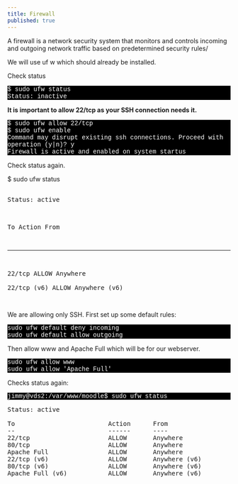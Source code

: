 ```yaml
---
title: Firewall
published: true
---
```


A firewall is a network security system that monitors and controls incoming and outgoing network traffic based on predetermined security rules/

We will use uf w which should already be installed.

Check status
 <p style="font-family:Courier; color:white; background-color:black;">
$ sudo ufw status<br>
Status: inactive<br>
   </p>

**It is important to allow 22/tcp as your SSH connection needs it.**
<p style="font-family:Courier; color:white; background-color:black;">$ sudo ufw allow 22/tcp<br>
$ sudo ufw enable<br>
Command may disrupt existing ssh connections. Proceed with operation (y|n)? y<br>
Firewall is active and enabled on system startus</p>



Check status again.

<p style="font-family:Courier; color:white; background-color:black;">
    
$ sudo ufw status
  </p>  
<pre>   
Status: active<br>

To                         Action      From
--                         ------      ----
22/tcp                     ALLOW       Anywhere                  
22/tcp (v6)                ALLOW       Anywhere (v6)  
</pre>



We are allowing only SSH. First set up some default rules:



<p style="font-family:Courier; color:white; background-color:black;">   
sudo ufw default deny incoming<br>
sudo ufw default allow outgoing<br>
</p>

Then allow www and  Apache Full which will be for our webserver.

<p style="font-family:Courier; color:white; background-color:black;">   
sudo ufw allow www<br>
sudo ufw allow 'Apache Full'<br>
</p>


Checks status again:

<p style="font-family:Courier; color:white; background-color:black;">   
jimmy@vds2:/var/www/moodle$ sudo ufw status
   </p>  

<pre>
Status: active

To                         Action      From
--                         ------      ----
22/tcp                     ALLOW       Anywhere                  
80/tcp                     ALLOW       Anywhere                  
Apache Full                ALLOW       Anywhere                  
22/tcp (v6)                ALLOW       Anywhere (v6)             
80/tcp (v6)                ALLOW       Anywhere (v6)             
Apache Full (v6)           ALLOW       Anywhere (v6)    

</pre>

